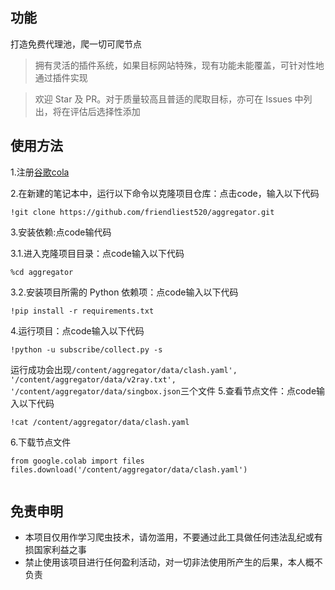 <!--
 * @Author: wzdnzd
 * @Date: 2022-03-06 14:51:29
 * @Description: 
 * Copyright (c) 2022 by wzdnzd, All Rights Reserved.
-->

## 功能
打造免费代理池，爬一切可爬节点
> 拥有灵活的插件系统，如果目标网站特殊，现有功能未能覆盖，可针对性地通过插件实现

> 欢迎 Star 及 PR。对于质量较高且普适的爬取目标，亦可在 Issues 中列出，将在评估后选择性添加

## 使用方法
1.注册[谷歌cola](https://colab.research.google.com/)

2.在新建的笔记本中，运行以下命令以克隆项目仓库：点击code，输入以下代码
```
!git clone https://github.com/friendliest520/aggregator.git
```

3.安装依赖:点code输代码

  3.1.进入克隆项目目录：点code输入以下代码

  ```
  %cd aggregator
  ```
  3.2.安装项目所需的 Python 依赖项：点code输入以下代码
  ```
  !pip install -r requirements.txt
  ```

4.运行项目：点code输入以下代码

```
!python -u subscribe/collect.py -s
```
运行成功会出现`/content/aggregator/data/clash.yaml', '/content/aggregator/data/v2ray.txt', '/content/aggregator/data/singbox.json`三个文件
5.查看节点文件：点code输入以下代码

```
!cat /content/aggregator/data/clash.yaml
```
6.下载节点文件
```
from google.colab import files
files.download('/content/aggregator/data/clash.yaml')


```

## 免责申明
+ 本项目仅用作学习爬虫技术，请勿滥用，不要通过此工具做任何违法乱纪或有损国家利益之事
+ 禁止使用该项目进行任何盈利活动，对一切非法使用所产生的后果，本人概不负责

